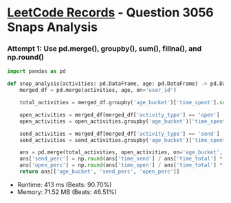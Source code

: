 # [LeetCode Records](../../README.md) - Question 3056 Snaps Analysis

### Attempt 1: Use pd.merge(), groupby(), sum(), fillna(), and np.round()
```py
import pandas as pd

def snap_analysis(activities: pd.DataFrame, age: pd.DataFrame) -> pd.DataFrame:
    merged_df = pd.merge(activities, age, on='user_id')

    total_activities = merged_df.groupby('age_bucket')['time_spent'].sum().rename('time_total').reset_index()

    open_activities = merged_df[merged_df['activity_type'] == 'open']
    open_activities = open_activities.groupby('age_bucket')['time_spent'].sum().rename('time_open').reset_index()

    send_activities = merged_df[merged_df['activity_type'] == 'send']
    send_activities = send_activities.groupby('age_bucket')['time_spent'].sum().rename('time_send').reset_index()

    ans = pd.merge(total_activities, open_activities, on='age_bucket', how='outer').merge(send_activities, on='age_bucket', how='outer').fillna(0)
    ans['send_perc'] = np.round(ans['time_send'] / ans['time_total'] * 100, 2)
    ans['open_perc'] = np.round(ans['time_open'] / ans['time_total'] * 100, 2)
    return ans[['age_bucket', 'send_perc', 'open_perc']]
```
- Runtime: 413 ms (Beats: 90.70%)
- Memory: 71.52 MB (Beats: 46.51%)

<br>
